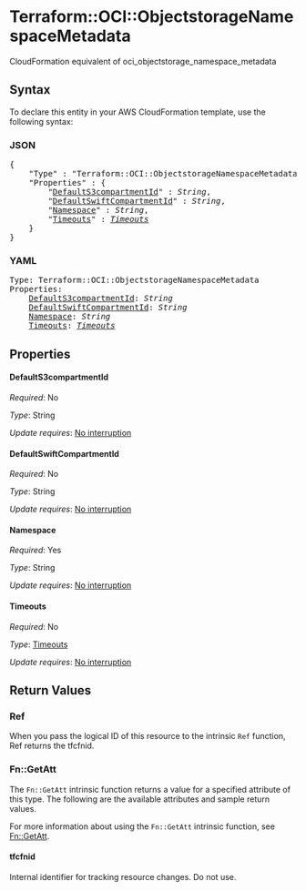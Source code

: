 # Terraform::OCI::ObjectstorageNamespaceMetadata

CloudFormation equivalent of oci_objectstorage_namespace_metadata

## Syntax

To declare this entity in your AWS CloudFormation template, use the following syntax:

### JSON

<pre>
{
    "Type" : "Terraform::OCI::ObjectstorageNamespaceMetadata",
    "Properties" : {
        "<a href="#defaults3compartmentid" title="DefaultS3compartmentId">DefaultS3compartmentId</a>" : <i>String</i>,
        "<a href="#defaultswiftcompartmentid" title="DefaultSwiftCompartmentId">DefaultSwiftCompartmentId</a>" : <i>String</i>,
        "<a href="#namespace" title="Namespace">Namespace</a>" : <i>String</i>,
        "<a href="#timeouts" title="Timeouts">Timeouts</a>" : <i><a href="timeouts.md">Timeouts</a></i>
    }
}
</pre>

### YAML

<pre>
Type: Terraform::OCI::ObjectstorageNamespaceMetadata
Properties:
    <a href="#defaults3compartmentid" title="DefaultS3compartmentId">DefaultS3compartmentId</a>: <i>String</i>
    <a href="#defaultswiftcompartmentid" title="DefaultSwiftCompartmentId">DefaultSwiftCompartmentId</a>: <i>String</i>
    <a href="#namespace" title="Namespace">Namespace</a>: <i>String</i>
    <a href="#timeouts" title="Timeouts">Timeouts</a>: <i><a href="timeouts.md">Timeouts</a></i>
</pre>

## Properties

#### DefaultS3compartmentId

_Required_: No

_Type_: String

_Update requires_: [No interruption](https://docs.aws.amazon.com/AWSCloudFormation/latest/UserGuide/using-cfn-updating-stacks-update-behaviors.html#update-no-interrupt)

#### DefaultSwiftCompartmentId

_Required_: No

_Type_: String

_Update requires_: [No interruption](https://docs.aws.amazon.com/AWSCloudFormation/latest/UserGuide/using-cfn-updating-stacks-update-behaviors.html#update-no-interrupt)

#### Namespace

_Required_: Yes

_Type_: String

_Update requires_: [No interruption](https://docs.aws.amazon.com/AWSCloudFormation/latest/UserGuide/using-cfn-updating-stacks-update-behaviors.html#update-no-interrupt)

#### Timeouts

_Required_: No

_Type_: <a href="timeouts.md">Timeouts</a>

_Update requires_: [No interruption](https://docs.aws.amazon.com/AWSCloudFormation/latest/UserGuide/using-cfn-updating-stacks-update-behaviors.html#update-no-interrupt)

## Return Values

### Ref

When you pass the logical ID of this resource to the intrinsic `Ref` function, Ref returns the tfcfnid.

### Fn::GetAtt

The `Fn::GetAtt` intrinsic function returns a value for a specified attribute of this type. The following are the available attributes and sample return values.

For more information about using the `Fn::GetAtt` intrinsic function, see [Fn::GetAtt](https://docs.aws.amazon.com/AWSCloudFormation/latest/UserGuide/intrinsic-function-reference-getatt.html).

#### tfcfnid

Internal identifier for tracking resource changes. Do not use.

